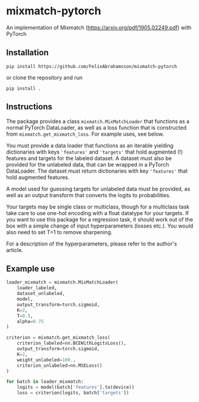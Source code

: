 # mixmatch-pytorch
An implementation of Mixmatch (https://arxiv.org/pdf/1905.02249.pdf) with PyTorch


## Installation
`pip install https://github.com/FelixAbrahamsson/mixmatch-pytorch`

or clone the repository and run

`pip install .`

## Instructions
The package provides a class `mixmatch.MixMatchLoader` that functions as a normal PyTorch DataLoader, as well as a loss function that is constructed from `mixmatch.get_mixmatch_loss`. For example uses, see below.

You must provide a data loader that functions as an iterable yielding dictionaries with keys `'features'` and `'targets'` that hold augmented (!) features and targets for the labeled dataset. A dataset must also be provided for the unlabeled data, that can be wrapped in a PyTorch DataLoader. The dataset must return dictionaries with key `'features'` that hold augmented features.

A model used for guessing targets for unlabeled data must be provided, as well as an output transform that converts the logits to probabilities.

Your targets may be single class or multiclass, though for a multiclass task take care to use one-hot encoding with a float datatype for your targets. If you want to use this package for a regression task, it should work out of the box with a simple change of input hyperparameters (losses etc.). You would also need to set T=1 to remove sharpening.

For a description of the hyperparameters, please refer to the author's article.

## Example use
```python
loader_mixmatch = mixmatch.MixMatchLoader(
    loader_labeled,
    dataset_unlabeled,
    model,
    output_transform=torch.sigmoid,
    K=2,
    T=0.5,
    alpha=0.75
)

criterion = mixmatch.get_mixmatch_loss(
    criterion_labeled=nn.BCEWithLogitsLoss(),
    output_transform=torch.sigmoid,
    K=2,
    weight_unlabeled=100.,
    criterion_unlabeled=nn.MSELoss()
)

for batch in loader_mixmatch:
    logits = model(batch['features'].to(device))
    loss = criterion(logits, batch['targets'])
```
